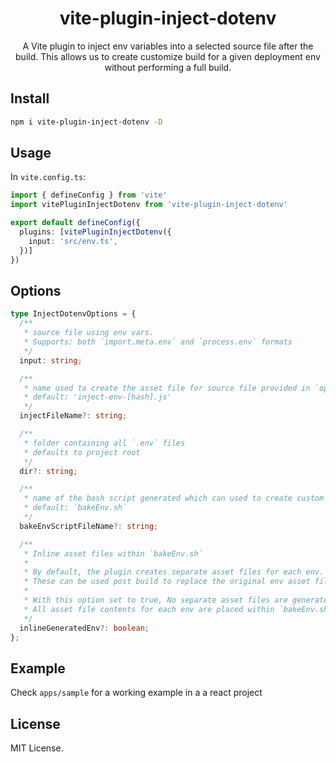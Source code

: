 <h1 align="center">vite-plugin-inject-dotenv</h1>

<p align="center">
  A Vite plugin to inject env variables into a selected source file after the build. This
allows us to create customize build for a given deployment env without performing a full build.
</p>

## Install

```sh
npm i vite-plugin-inject-dotenv -D
```

## Usage

In `vite.config.ts`:

```ts
import { defineConfig } from 'vite'
import vitePluginInjectDotenv from 'vite-plugin-inject-dotenv'

export default defineConfig({
  plugins: [vitePluginInjectDotenv({
    input: 'src/env.ts',
  })]
})
```

## Options

```ts
type InjectDotenvOptions = {
  /**
   * source file using env vars. 
   * Supports: both `import.meta.env` and `process.env` formats
   */
  input: string;

  /**
   * name used to create the asset file for source file provided in `options.input`
   * default: 'inject-env-[hash].js'
   */
  injectFileName?: string;

  /**
   * folder containing all `.env` files
   * defaults to project root
   */
  dir?: string;

  /**
   * name of the bash script generated which can used to create custom assets for given env
   * default: `bakeEnv.sh`
   */
  bakeEnvScriptFileName?: string;

  /**
   * Inline asset files within `bakeEnv.sh`
   *
   * By default, the plugin creates separate asset files for each env.
   * These can be used post build to replace the original env asset file.
   *
   * With this option set to true, No separate asset files are generated.
   * All asset file contents for each env are placed within `bakeEnv.sh` file.
   */
  inlineGeneratedEnv?: boolean;
};

```

## Example

Check `apps/sample` for a working example in a a react project

## License

MIT License.
